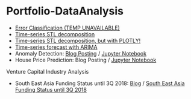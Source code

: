 # Portfolio-DataAnalysis

- [Error Classification (TEMP UNAVAILABLE)]()
- [Time-series STL decomposition](http://nbviewer.jupyter.org/github/h3imdallr/Portfolio-DataAnalysis/blob/master/Anomaly_Detection/STL_decomposition_NABdata-statsmodelsfunc.ipynb)
- [Time-series STL decomposition, but with PLOTLY!](http://nbviewer.jupyter.org/github/h3imdallr/Portfolio-DataAnalysis/blob/master/Anomaly_Detection/STL_decomposition_PLOTLY-statsmodelsfunc.ipynb)
- [Time-series forecast with ARIMA](http://nbviewer.jupyter.org/github/h3imdallr/Portfolio-DataAnalysis/blob/master/TimeS_Analysis/timeseries_forecast.ipynb)
- Anomaly Detection:  [Blog Posting](https://h3imdallr.github.io/data_science/2017/06/20/anomaly_detection.html) / [Jupyter Notebook](http://nbviewer.jupyter.org/github/h3imdallr/Portfolio-DataAnalysis/blob/master/Anomaly_Detection/anom_output.ipynb)
- House Price Prediction: Blog Posting / [Jupyter Notebook](http://nbviewer.jupyter.org/github/h3imdallr/Fun-DataAnalysis/blob/master/Real_Estate/kaggle-houseprice/house_price_prediction.ipynb)  

Venture Capital Industry Analysis
- South East Asia Funding Status until 3Q 2018: [Blog](https://medium.com/@h3imdallr/investment-status-in-south-east-asia-2014-2018-3q-d68802ff07b3) / [South East Asia Funding Status until 3Q 2018](https://nbviewer.jupyter.org/github/h3imdallr/Fun-DataAnalysis/blob/master/VentureCapital/sea_funding_analysis_20183Q_cp.ipynb)
